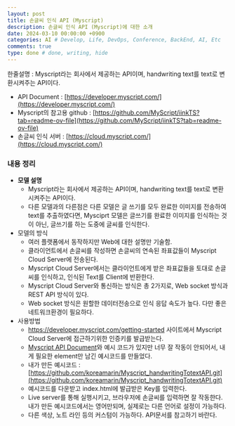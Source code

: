 ```yaml
---
layout: post
title: 손글씨 인식 API (Myscript)
description: 손글씨 인식 API (Myscript)에 대한 소개
date: 2024-03-10 00:00:00 +0900
categories: AI # Develop, Life, DevOps, Conference, BackEnd, AI, Etc
comments: true
type: done # done, writing, hide
---
```


한줄설명 : Myscript라는 회사에서 제공하는 API이며, handwriting text를 text로 변환시켜주는 API이다.

- API Document : [https://developer.myscript.com/](https://developer.myscript.com/)
- Myscript의 참고용 github : [https://github.com/MyScript/iinkTS?tab=readme-ov-file](https://github.com/MyScript/iinkTS?tab=readme-ov-file)
- 손글씨 인식 서버 : [https://cloud.myscript.com/](https://cloud.myscript.com/)

### 내용 정리

- **모델 설명**
  - Myscript라는 회사에서 제공하는 API이며, handwriting text를 text로 변환시켜주는 API이다.
  - 다른 모델과의 다른점은 다른 모델은 글 쓰기를 모두 완료한 이미지를 전송하여 text를 추출하였다면, Mysciprt 모델은 글쓰기를 완료한 이미지를 인식하는 것이 아닌, 글쓰기를 하는 도중에 글씨를 인식한다.
- 모델의 방식
  - 여러 플랫폼에서 동작하지만 Web에 대한 설명만 기술함.
  - 클라이언트에서 손글씨를 작성하면 손글씨의 연속된 좌표값들이 Myscript Cloud Server에 전송된다.
  - Myscript Cloud Server에서는 클라이언트에게 받은 좌표값들을 토대로 손글씨를 인식하고, 인식된 Text를 Client에 반환한다.
  - Myscript Cloud Server와 통신하는 방식은 총 2가지로, Web socket 방식과 REST API 방식이 있다.
  - Web socket 방식은 원할한 데이터전송으로 인식 응답 속도가 높다. 다만 좋은 네트워크환경이 필요하다.
- 사용방법
  - https://developer.myscript.com/getting-started 사이트에서 Myscript Cloud Server에 접근하기위한 인증키를 발급받는다.
  - [Myscript API Document](https://developer.myscript.com/docs/interactive-ink/2.3/overview/about/)와 예시 코드가 있지만 너무 잘 작동이 안되어서, 내게 필요한 element만 남긴 예시코드를 만들었다.
  - 내가 만든 예시코드 : [https://github.com/koreamarin/Myscript_handwritingTotextAPI.git](https://github.com/koreamarin/Myscript_handwritingTotextAPI.git)
  - 예시코드를 다운받고 index.html에 발급받은 Key를 입력한다.
  - Live server를 통해 실행시키고, 브라우저에 손글씨를 입력하면 잘 작동한다. 내가 만든 예시코드에서는 영어만되며, 실제로는 다른 언어로 설정이 가능하다.
  - 다른 색상, 노트 라인 등의 커스텀이 가능하다. API문서를 참고하기 바란다.
